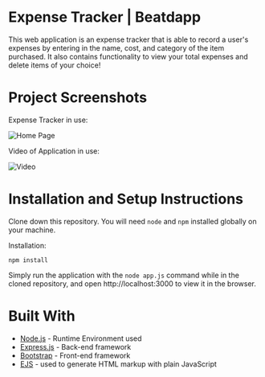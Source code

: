 # Expense Tracker | Beatdapp

This web application is an expense tracker that is able to record a user's expenses by entering in the name, cost, and category of the item purchased. It also contains functionality to view your total expenses and delete items of your choice!


# Project Screenshots

Expense Tracker in use:

![Home Page]()

Video of Application in use:

![Video]()


# Installation and Setup Instructions

Clone down this repository. You will need ```node``` and ```npm``` installed globally on your machine.

Installation:

```npm install```

Simply run the application with the ```node app.js``` command while in the cloned repository, and open http://localhost:3000 to view it in the browser.


# Built With

* [Node.js](https://nodejs.org/en/) - Runtime Environment used
* [Express.js](https://expressjs.com/) - Back-end framework
* [Bootstrap](https://getbootstrap.com/) - Front-end framework
* [EJS](https://ejs.co/) - used to generate HTML markup with plain JavaScript
